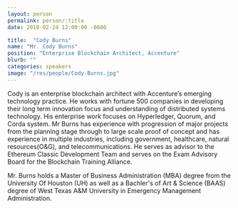 ```yaml
---
layout: person
permalink: person/:title
date: 2018-02-24 12:00:00 -0600

title:  "Cody Burns"
name: "Mr. Cody Burns"
position: "Enterprise Blockchain Architect, Accenture"
blurb: ""
categories: speakers
image: "/res/people/Cody-Burns.jpg"
---
```


Cody is an enterprise blockchain architect with Accenture’s emerging technology practice. He works with fortune 500 companies in developing their long term innovation focus and understanding of distributed systems technology. His enterprise work focuses on Hyperledger, Quorum, and Corda system. Mr Burns has experience with progression of major projects from the planning stage through to large scale proof of concept and has experience in multiple industries, including government, healthcare, natural resources(O&G), and telecommunications. He serves as advisor to the Ethereum Classic Development Team and serves on the Exam Advisory Board for the Blockchain Training Alliance.

Mr. Burns holds a Master of Business Administration (MBA) degree from the University Of Houston (UH) as well as a Bachler's of Art & Science (BAAS) degree of West Texas A&M University in Emergency Management Administration.